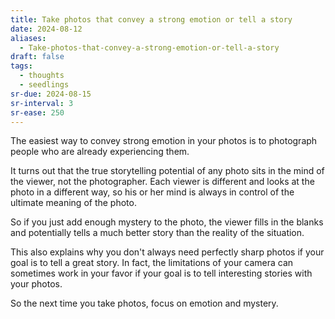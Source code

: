 ```yaml
---
title: Take photos that convey a strong emotion or tell a story
date: 2024-08-12
aliases:
  - Take-photos-that-convey-a-strong-emotion-or-tell-a-story
draft: false
tags:
  - thoughts
  - seedlings
sr-due: 2024-08-15
sr-interval: 3
sr-ease: 250
---
```

The easiest way to convey strong emotion in your photos is to photograph people who are already experiencing them.

It turns out that the true storytelling potential of any photo sits in the mind of the viewer, not the photographer. Each viewer is different and looks at the photo in a different way, so his or her mind is always in control of the ultimate meaning of the photo.

So if you just add enough mystery to the photo, the viewer fills in the blanks and potentially tells a much better story than the reality of the situation.

This also explains why you don't always need perfectly sharp photos if your goal is to tell a great story. In fact, the limitations of your camera can sometimes work in your favor if your goal is to tell interesting stories with your photos.

So the next time you take photos, focus on emotion and mystery.